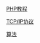 <p><a href="http://c.biancheng.net/php/">PHP教程</a></p>
<p><a href="http://c.biancheng.net/tcp_ip/">TCP/IP协议</a></p>
<p><a href="http://c.biancheng.net/algorithm/">算法</a></p>
